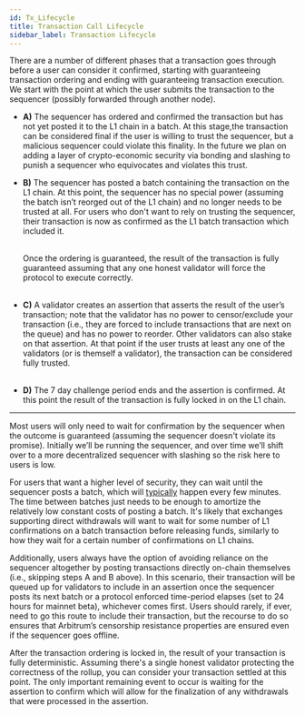 ```yaml
---
id: Tx_Lifecycle
title: Transaction Call Lifecycle
sidebar_label: Transaction Lifecycle
---
```


There are a number of different phases that a transaction goes through before a user can consider it confirmed, starting with guaranteeing transaction ordering and ending with guaranteeing transaction execution. We start with the point at which the user submits the transaction to the sequencer (possibly forwarded through another node).

- **A)** The sequencer has ordered and confirmed the transaction but has not yet posted it to the L1 chain in a batch. At this stage,the transaction can be considered final if the user is willing to trust the sequencer, but a malicious sequencer could violate this finality. In the future we plan on adding a layer of crypto-economic security via bonding and slashing to punish a sequencer who equivocates and violates this trust.
  <br>

- **B)** The sequencer has posted a batch containing the transaction on the L1 chain. At this point, the sequencer has no special power (assuming the batch isn’t reorged out of the L1 chain) and no longer needs to be trusted at all. For users who don't want to rely on trusting the sequencer, their transaction is now as confirmed as the L1 batch transaction which included it.

    <br>
    Once the ordering is guaranteed, the result of the transaction is fully guaranteed assuming that any one honest validator will force the protocol to execute correctly.
    <br>    <br>

- **C)** A validator creates an assertion that asserts the result of the user’s transaction; note that the validator has no power to censor/exclude your transaction (i.e., they are forced to include transactions that are next on the queue) and has no power to reorder. Other validators can also stake on that assertion. At that point if the user trusts at least any one of the validators (or is themself a validator), the transaction can be considered fully trusted.  
   <br>
- **D)** The 7 day challenge period ends and the assertion is confirmed. At this point the result of the transaction is fully locked in on the L1 chain.

---

Most users will only need to wait for confirmation by the sequencer when the outcome is guaranteed (assuming the sequencer doesn't violate its promise). Initially we’ll be running the sequencer, and over time we’ll shift over to a more decentralized sequencer with slashing so the risk here to users is low.

For users that want a higher level of security, they can wait until the sequencer posts a batch, which will [typically](https://arbiscan.io/batches) happen every few minutes. The time between batches just needs to be enough to amortize the relatively low constant costs of posting a batch. It's likely that exchanges supporting direct withdrawals will want to wait for some number of L1 confirmations on a batch transaction before releasing funds, similarly to how they wait for a certain number of confirmations on L1 chains.

Additionally, users always have the option of avoiding reliance on the sequencer altogether by posting transactions directly on-chain themselves (i.e., skipping steps A and B above). In this scenario, their transaction will be queued up for validators to include in an assertion once the sequencer posts its next batch or a protocol enforced time-period elapses (set to 24 hours for mainnet beta), whichever comes first. Users should rarely, if ever, need to go this route to include their transaction, but the recourse to do so ensures that Arbitrum’s censorship resistance properties are ensured even if the sequencer goes offline.

After the transaction ordering is locked in, the result of your transaction is fully deterministic. Assuming there's a single honest validator protecting the correctness of the rollup, you can consider your transaction settled at this point. The only important remaining event to occur is waiting for the assertion to confirm which will allow for the finalization of any withdrawals that were processed in the assertion.
